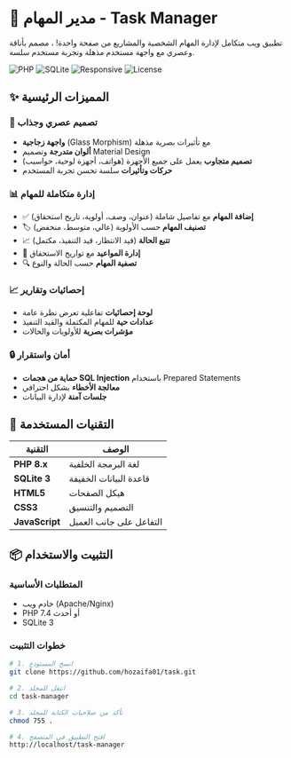 # 🎯 مدير المهام - Task Manager

تطبيق ويب متكامل لإدارة المهام الشخصية والمشاريع من صفحة واحدة! ، مصمم بأناقة وعصري مع واجهة مستخدم مذهلة وتجربة مستخدم سلسة.

![PHP](https://img.shields.io/badge/PHP-8.x-777BB4?logo=php&logoColor=white)
![SQLite](https://img.shields.io/badge/SQLite-3.x-003B57?logo=sqlite&logoColor=white)
![Responsive](https://img.shields.io/badge/Design-Responsive-green?logo=responsive)
![License](https://img.shields.io/badge/License-MIT-blue)

## ✨ المميزات الرئيسية

### 🎨 تصميم عصري وجذاب
- **واجهة زجاجية** (Glass Morphism) مع تأثيرات بصرية مذهلة
- **ألوان متدرجة** وتصميم Material Design
- **تصميم متجاوب** يعمل على جميع الأجهزة (هواتف، أجهزة لوحية، حواسيب)
- **حركات وتأثيرات** سلسة تحسن تجربة المستخدم

### 📊 إدارة متكاملة للمهام
- ✅ **إضافة المهام** مع تفاصيل شاملة (عنوان، وصف، أولوية، تاريخ استحقاق)
- 🏷️ **تصنيف المهام** حسب الأولوية (عالي، متوسط، منخفض)
- 📈 **تتبع الحالة** (قيد الانتظار، قيد التنفيذ، مكتمل)
- 📅 **إدارة المواعيد** مع تواريخ الاستحقاق
- 🔍 **تصفية المهام** حسب الحالة والنوع

### 📈 إحصائيات وتقارير
- **لوحة إحصائيات** تفاعلية تعرض نظرة عامة
- **عدادات حية** للمهام المكتملة والقيد التنفيذ
- **مؤشرات بصرية** للأولويات والحالات

### 🔒 أمان واستقرار
- **حماية من هجمات SQL Injection** باستخدام Prepared Statements
- **معالجة الأخطاء** بشكل احترافي
- **جلسات آمنة** لإدارة البيانات

## 🚀 التقنيات المستخدمة

| التقنية | الوصف |
|---------|-------|
| **PHP 8.x** | لغة البرمجة الخلفية |
| **SQLite 3** | قاعدة البيانات الخفيفة |
| **HTML5** | هيكل الصفحات |
| **CSS3** | التصميم والتنسيق |
| **JavaScript** | التفاعل على جانب العميل |

## 📦 التثبيت والاستخدام

### المتطلبات الأساسية
- خادم ويب (Apache/Nginx)
- PHP 7.4 أو أحدث
- SQLite 3

### خطوات التثبيت
```bash
# 1. انسخ المستودع
git clone https://github.com/hozaifa01/task.git

# 2. انتقل للمجلد
cd task-manager

# 3. تأكد من صلاحيات الكتابة للمجلد
chmod 755 .

# 4. افتح التطبيق في المتصفح
http://localhost/task-manager


